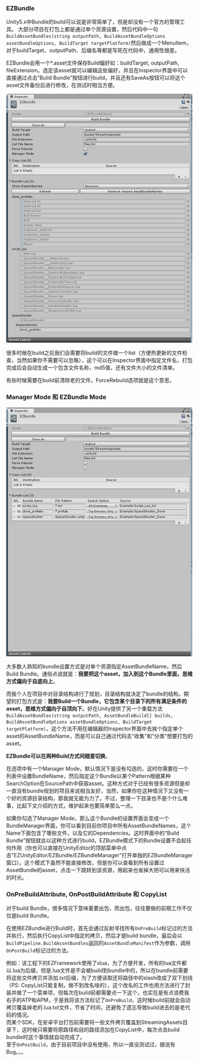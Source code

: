 ### EZBundle

Unity5.x中Bundle的build可以说是非常简单了，但是却没有一个官方的管理工具。
大部分项目在打包上都是通过单个资源设置，然后代码中一句`BuildAssetBundles(string outputPath, BuildAssetBundleOptions assetBundleOptions, BuildTarget targetPlatform)`然后做成一个MenuItem，对于buildTarget、outputPath、后缀名等都是写死在代码中，通用性很差。

EZBundle会用一个*.asset文件保存Build偏好如：buildTarget, outputPath, fileExtension。选定该asset就可以编辑这些偏好，并且在Inspector界面中可以直接通过点击“Build Bundle”按钮进行build，并且还有SaveAs按钮可以将这个asset文件备份后进行修改，在测试时相当方便。

![](.SamplePicture/ManagerMode.png)

很多时候在build之后我们会需要将build的文件做一个list（方便热更新的文件检查，当然如果你不需要可以忽略），这个可以在Inspector界面中指定文件名，打包完成后会自动生成一个包含文件名称，md5值，还有文件大小的文件清单。

有些时候需要在build前清除老的文件，ForceRebuild选项就是这个意思。

### Manager Mode 和 EZBundle Mode

![](.SamplePicture/EZBundleMode.png)

大多数人熟知的bundle设置方式是对单个资源指定AssetBundleName，然后Build Bundle。通俗点说就是：**我要把这个asset，加入到这个Bundle里面，思维方式偏向于自底向上**。

而我个人在项目中对目录结构进行了规划，目录结构就决定了bundle的结构，期望的打包方式是：**我要Build一个Bundle，它包含某个目录下的所有满足条件的asset，思维方式偏向于自顶向下**。好在Unity提供了另一个重载方法`BuildAssetBundles(string outputPath, AssetBundleBuild[] builds, BuildAssetBundleOptions assetBundleOptions, BuildTarget targetPlatform)`，这个方法不用在编辑器的Inspector界面中去挨个指定单个asset的AssetBundleName，而是可以自己通过代码去“收集”和“分类”想要打包的asset。

**EZBundle可以在两种Build方式间随意切换**。

在选项中有一个Manager Mode，默认情况下是没有勾选的，这时你需要在一个列表中设置BundleName，然后指定这个Bundle以某个Pattern根据某种SearchOption在SourcePath中获取asset。这种方式对于已经有很多资源但是却一直没有bundle规划的项目来说相当友好，当然，如果你在这种情况下又没有一个好的资源目录结构，那我就无能为力了。不过，整理一下目录也不是个什么难事，比起下文介绍的方式，维护起来也要简单那么一点。

如果你勾选了Manager Mode，那么这个Bundle的设置界面会变成一个BundleManager界面，你可以看到目前你项目中所有AssetBundleNames，这个Name下面包含了哪些文件，以及它的Dependencies。这时界面中的“Build Bundle”按钮就会以这种方式进行build，EZBundle模式下的Bundle设置不会起任何作用（你也可以直接在UnityEditor的顶部菜单中点击"EZUnityEditor/EZBundle/EZBundleManager"打开单独的EZBundleManager窗口）。这个模式下虽然不能直接修改，但是你可以查看到所有设置过AssetBundle的asset，点击一下跳转到该资源，用起来也省掉大把可以用来快活的时光。

### OnPreBuildAttribute, OnPostBuildAttribute 和 CopyList

对于build Bundle，很多情况下意味着要出包，而出包，往往要做的前期工作不仅仅是build Bundle。

在使用EZBundle进行Build时，首先会通过反射寻找所有`OnPreBuild`标记过的方法并执行，然后执行CopyList中指定的拷贝，然后才是build bundle，最后会以`BuildPipeline.BuildAssetBundles`返回的`AssetBundleManifest`作为参数，调用`OnPostBuild`标记过的方法。

例如：该工程下的EZFramework使用了xlua，为了方便开发，所有的lua文件都以.lua为后缀，但是.lua文件是不会被build到bundle中的，所以在bundle前需要将这些文件拷贝并添加.txt后缀，为了方便读取还将路径中的slash改成了双下划线（PS: CopyList只能复制，做不到改名啥的），这个改名的工作也用方法进行了封装并做了一个菜单项，但每次在build前都需要点一下这个，也实在是有点浪费我右手的ATP和APM，于是我将该方法标记了`OnPreBuild`，这时候build前就会自动拷贝覆盖掉老的.lua.txt文件，节省了时间，还避免了遗忘导致build进去的是老代码的情况。  
而某个SDK，在安卓平台打包前需要将一些文件拷贝覆盖到StreamingAssets目录下，这时候只需要将原路径和目的路径添加在CopyList中，每次点击build bundle时这个事情就自动完成了。  
至于`OnPostBuild`，由于目前项目中没有使用，所以一直没测试过，据说有Bug。。。